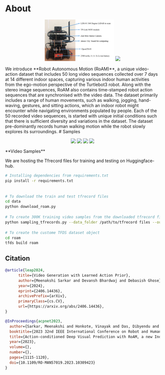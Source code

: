 # About
<p align="center">
  <img src="https://github.com/meenakshisarkar/Motion-Prediction-and-Planning/blob/updated/images/fig_roman_burger_mod.png" width="45%" />
  <img src="https://github.com/meenakshisarkar/Motion-Prediction-and-Planning/blob/updated/images/fig_roman_intro_mod.jpg" width="40%" />
</p>
We introduce **Robot Autonomous Motion (RoAM)**, a unique video-action dataset that includes 50 long video sequences collected over 7 days at 14 different indoor spaces, capturing various indoor human activities from the ego-motion perspective of the Turtlebot3 robot. Along with the stereo image sequences, RoAM also contains time-stamped robot action sequences that are synchronised with the video data. The dataset primarily includes a range of human movements, such as walking, jogging, hand-waving, gestures, and sitting actions, which an indoor robot might encounter while navigating environments populated by people. Each of the 50 recorded video sequences, is started with unique initial conditions such that there is sufficient diversity and variations in the dataset. The dataset pre-dominantly records human walking motion while the robot slowly explores its surroundings. 
<!-- # RoAM Data
The RoAM dataset is collected using a custom-built Turtlebot3 Burger robot. We have used the Tensorflow Dataset API to generate **3,07,200** video-action sequences of length 25 for training our variational and diffusion models. It also contains the corresponding action values from the robot's motion to capture the movement of the camera.  We have used Zed mini stereo vision camera for capturing the left and right timestamped image pairs. Other than that the robot is equipped with an LDS-01 2-dimensional LiDAR, a TP-link WiFi communication module as shown in Figure above. The Turtlebot3 employs two DYNAMIXEL XL430-W250 servo motors for navigation, utilizing current-based torque control. These motors are actuated and controlled by the OpenCR-01 board, which is integrated into the platform. For our specific application, we have selected the Jetson TX2 board as the onboard computer, operating on the ROS Melodic framework and the Ubuntu 18.04 operating system. This setup offers the advantage of leveraging the Jetson TX2's high computational power to support complex robotic tasks, such as perception, navigation, and machine learning. 
<p align="center">
<img src="https://github.com/meenakshisarkar/Motion-Prediction-and-Planning/blob/updated/images/fig_roman_processed_data.png" width="45%" />
</p>
**The processed data file structure of RoAM** -->
# Samples
<p align="center">
  <img src="https://github.com/meenakshisarkar/Motion-Prediction-and-Planning/blob/updated/images/gt_1.gif" width="24%" />
  <img src="https://github.com/meenakshisarkar/Motion-Prediction-and-Planning/blob/updated/images/gt_2.gif" width="24%" />
  <img src="https://github.com/meenakshisarkar/Motion-Prediction-and-Planning/blob/updated/images/gt_3.gif" width="24%" />
  <img src="https://github.com/meenakshisarkar/Motion-Prediction-and-Planning/blob/updated/images/gt_4.gif" width="24%" />
</p>
**Video Samples**

We are hosting the Tfrecord files for training and testing on Huggingface-hub.

```bash
# Installing dependencies from requirements.txt
pip install -r requirements.txt


# To download the train and test tfrecord files
cd data
python download_roam.py

# To create 300K training video samples from the downloaded tfrecord files please run
python sampling_tfrecords.py --data_folder /path/to/tfrecord files --output_dir /path/to/desination/dir --part train --len length_of_vid_seq

# To create the custome TFDS dataset object
cd roam
tfds build roam
```

## Citation
```bibtex
@article{leap2024,
      title={Video Generation with Learned Action Prior}, 
      author={Meenakshi Sarkar and Devansh Bhardwaj and Debasish Ghose},
      year={2024},
      eprint={2406.14436},
      archivePrefix={arXiv},
      primaryClass={cs.CV},
      url={https://arxiv.org/abs/2406.14436}, 
}
```
```bibtex
@InProceedings{acpnet2023,
  author={Sarkar, Meenakshi and Honkote, Vinayak and Das, Dibyendu and Ghose, Debasish},
  booktitle={2023 32nd IEEE International Conference on Robot and Human Interactive Communication (RO-MAN)}, 
  title={Action-conditioned Deep Visual Prediction with RoAM, a new Indoor Human Motion Dataset for Autonomous Robots}, 
  year={2023},
  volume={},
  number={},
  pages={1115-1120},
  doi={10.1109/RO-MAN57019.2023.10309423}
}

